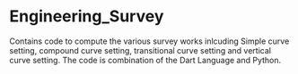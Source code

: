 # Engineering_Survey
Contains code to compute the various survey works inlcuding Simple curve setting, 
compound curve setting, transitional curve setting and vertical curve setting.
The code is combination of the Dart Language and Python.
